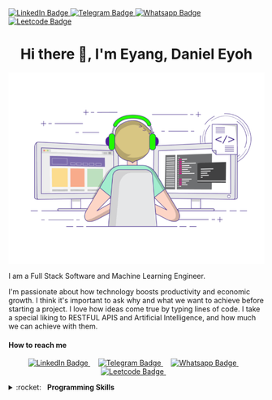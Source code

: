 <div id="badges">
  <a href="https://www.linkedin.com/in/eyang-daniel-b6918a1a2">
    <img src="https://img.shields.io/badge/LinkedIn-blue?style=for-the-badge&logo=linkedin&logoColor=white" alt="LinkedIn Badge"/>
  </a>
   <a href="https://t.me/+2347064618847">
    <img src="https://img.shields.io/badge/Telegram-red?style=for-the-badge&logo=telegram&logoColor=white" alt="Telegram Badge"/>
  </a>
   <a href="https://wa.me/+2348125402403">
    <img src="https://img.shields.io/badge/Whatsapp-orange?style=for-the-badge&logo=whatsapp&logoColor=white" alt="Whatsapp Badge"/>
  </a>
   <a href="https://leetcode.com/Tediyang">
    <img src="https://img.shields.io/badge/Leetcode-orange?style=for-the-badge&logo=leetcode&logoColor=white" alt="Leetcode Badge"/>
  </a>
</div>

####
  <h1 align='center'> Hi there 👋, I'm <strong> Eyang, Daniel Eyoh </strong> </strong> </h1>
<img align="center" alt="GIF" src="https://raw.githubusercontent.com/devSouvik/devSouvik/master/gif3.gif" width="800"/>
<p> I am a Full Stack Software and Machine Learning Engineer. </p>
<p>
  I'm passionate about how technology boosts productivity and economic growth. 
  I think it's important to ask why and what we want to achieve before starting a project.
  I love how ideas come true by typing lines of code. I take a special liking to RESTFUL APIS and Artificial Intelligence, and how much 
  we can achieve with them.
</p>

<h4>How to reach me</h4>
<p align='center'>
  <a href="https://www.linkedin.com/in/eyang-daniel-b6918a1a2">
    <img src="https://img.shields.io/badge/LinkedIn-blue?style=for-the-badge&logo=linkedin&logoColor=white" alt="LinkedIn Badge"/>
  </a>&nbsp;&nbsp;&nbsp;
   <a href="https://t.me/+2347064618847">
    <img src="https://img.shields.io/badge/Telegram-red?style=for-the-badge&logo=telegram&logoColor=white" alt="Telegram Badge"/>
  </a>&nbsp;&nbsp;&nbsp;
   <a href="https://wa.me/+2348125402403">
    <img src="https://img.shields.io/badge/Whatsapp-orange?style=for-the-badge&logo=whatsapp&logoColor=white" alt="Whatsapp Badge"/>
  </a>&nbsp;&nbsp;&nbsp;
   <a href="https://leetcode.com/Tediyang">
    <img src="https://img.shields.io/badge/Leetcode-orange?style=for-the-badge&logo=leetcode&logoColor=white" alt="Leetcode Badge"/>
  </a>&nbsp;&nbsp;&nbsp;
</p>

<details>
<summary>:rocket:&nbsp;&nbsp;&nbsp;<b>Programming Skills</b></summary>

<h5>Skills</h5>
<p>
  <img alt="VueJS" src="https://img.shields.io/badge/javascript%20-%23323330.svg?&style=for-the-badge&logo=javascript&logoColor=%23F7DF1E"/>
  <img alt="Python" src="https://img.shields.io/badge/python%20-%2314354C.svg?&style=for-the-badge&logo=python&logoColor=white"/>
  <img alt="C" src="https://img.shields.io/badge/c%20-%2300599C.svg?&style=for-the-badge&logo=c&logoColor=white"/>
  <img alt="ScikitLearn" src="https://img.shields.io/badge/scikitlearn%20-%2300599C.svg?&style=for-the-badge&logo=scikitlearn&logoColor=white"/>
  <img alt="TensorFlow" src="https://img.shields.io/badge/tensorflow%20-%2300599C.svg?&style=for-the-badge&logo=tensorflow&logoColor=white"/>
</p>
<h5>Frameworks</h5>
  <p>
    <img alt="VueJs" src="https://img.shields.io/badge/vuejs%20-%2300599C.svg?&style=for-the-badge&logo=vuejs&logoColor=white"/>
    <img alt="Flask" src="https://img.shields.io/badge/flask%20-%745DF67D.svg?&style=for-the-badge&logo=flask&logoColor=white"/>
    <img alt="WordPress" src="https://img.shields.io/badge/wordpress%20-%745DF67D.svg?&style=for-the-badge&logo=wordpress&logoColor=white"/>
  </p>
<h5> Databases</h5>
  <img alt="MySQL" src="https://img.shields.io/badge/mysql-%2300f.svg?&style=for-the-badge&logo=mysql&logoColor=white"/>
  <img alt="Postgresql" src="https://img.shields.io/badge/postgresql-%745DF67D.svg?&style=for-the-badge&logo=postgresql&logoColor=white"/>
</p>
<h5> Hosting</h5>
<p>
  <img alt="Netlify" src="https://img.shields.io/badge/netlify%20-%23039BE5.svg?&style=for-the-badge&logo=netlify"/>
  <img alt="Vercel" src="https://img.shields.io/badge/vercel%20-%23323330.svg?&style=for-the-badge&logo=vercel"/>
  <img alt="Heroku" src="https://img.shields.io/badge/heroku%20-%23430098.svg?&style=for-the-badge&logo=heroku&logoColor=white"/>
</p>
<h5>Version Control</h5>
<p>
  <img alt="Git" src="https://img.shields.io/badge/git%20-%23F05033.svg?&style=for-the-badge&logo=git&logoColor=white"/>
  <img alt="GitHub" src="https://img.shields.io/badge/github%20-%23121011.svg?&style=for-the-badge&logo=github&logoColor=white"/>
</p>
<details>  
  <summary>:wrench:&nbsp;&nbsp;&nbsp;<b>Github Stats</b></summary>
  <br/>
  <p align='center'>
    <a href="#"><img src="https://github-readme-stats.vercel.app/api?username=Tediyang&show_icons=true&count_private=true&theme=dark" width="355"></a>
    <a href="#"><img src="https://github-readme-stats.vercel.app/api/top-langs/?username=Tediyang&layout=compact&theme=dark&hide=jupyter%20notebook" width="350"></a>
   </p>  
</details>

<div id="header" align="center">
  <img src="https://media.giphy.com/media/L1R1tvI9svkIWwpVYr/giphy.gif" width="200"/>
</div>

<div id="badges">
  <a href="https://www.linkedin.com/in/eyang-daniel-b6918a1a2">
    <img src="https://img.shields.io/badge/LinkedIn-blue?style=for-the-badge&logo=linkedin&logoColor=white" alt="LinkedIn Badge"/>
  </a>
</div>

<h1>
  <img src="https://media.giphy.com/media/hvRJCLFzcasrR4ia7z/giphy.gif" width="30px"/>
</h1>

<div align="center">
  <img src="https://media.giphy.com/media/hpXdHPfFI5wTABdDx9/giphy.gif" width="500" height="200"/>
</div>

### :man_technologist: About Me :
I am a Full Stack Software and Machine Learning Engineer <img src="https://media.giphy.com/media/WUlplcMpOCEmTGBtBW/giphy.gif" width="30"> from Nigeria.


- :zap: I love PYTHON, TRUST ME :).

### :hammer_and_wrench: Languages and Tools :
<div>
  <img src="https://github.com/devicons/devicon/blob/master/icons/python/python-original-wordmark.svg" title="Python"  alt="Python" width="40" height="40"/>&nbsp;
  <img src="https://github.com/devicons/devicon/blob/master/icons/javascript/javascript-original.svg" title="JavaScript" alt="JavaScript" width="40" height="40"/>&nbsp;
  <img src="https://github.com/devicons/devicon/blob/master/icons/git/git-original.svg" title="Git" alt="Git" width="40" height="40"/>&nbsp;
</div>

### :fire: My Stats :

[![Top Langs](https://github-readme-stats.vercel.app/api/top-langs/?username=Tediyang&layout=compact&theme=vision-friendly-dark)](https://github.com/anuraghazra/github-readme-stats)


📈 my github stats
<div>
<p align="center"> <img src="https://github-readme-stats.vercel.app/api?username=Tediyang&show_icons=true&theme=gotham" alt="Eyang" />
  </div>


<!--
**tediyang/tediyang** is a ✨ _special_ ✨ repository because its `README.md` (this file) appears on your GitHub profile.

Here are some ideas to get you started:

- 🔭 I’m currently working on ...
- 🌱 I’m currently learning ...
- 👯 I’m looking to collaborate on ...
- 🤔 I’m looking for help with ...
- 💬 Ask me about ...
- 📫 How to reach me: ...
- 😄 Pronouns: ...
- ⚡ Fun fact: ...
-->
